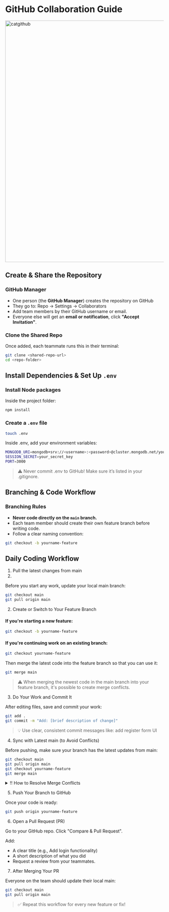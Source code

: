# GitHub Collaboration Guide
<img width="1024" height="768" alt="catgithub" src="https://github.com/user-attachments/assets/470c3ee0-d062-4b5b-a24f-e94aeff8630d" />

## Create & Share the Repository

### GitHub Manager
- One person (the **GitHub Manager**) creates the repository on GitHub
- They go to: Repo → Settings → Collaborators
- Add team members by their GitHub username or email.
- Everyone else will get an **email or notification**, click **"Accept Invitation"**.

### Clone the Shared Repo
Once added, each teammate runs this in their terminal:

```bash
git clone <shared-repo-url>
cd <repo-folder>
```

## Install Dependencies & Set Up `.env`
### Install Node packages
Inside the project folder:
```bash
npm install
``` 

### Create a `.env` file
```bash
touch .env
``` 
Inside .env, add your environment variables:
```bash
MONGODB_URI=mongodb+srv://<username>:<password>@cluster.mongodb.net/your-db-name
SESSION_SECRET=your_secret_key
PORT=3000
``` 
> ⚠️ Never commit .env to GitHub! Make sure it’s listed in your .gitignore.




## Branching & Code Workflow
### Branching Rules

- **Never code directly on the `main` branch.**
- Each team member should create their own feature branch before writing code.
- Follow a clear naming convention:

```bash
git checkout -b yourname-feature
```


## Daily Coding Workflow
1. Pull the latest changes from main
2. 
Before you start any work, update your local main branch:
```bash
git checkout main
git pull origin main
```

2. Create or Switch to Your Feature Branch
#### If you're starting a new feature:
```bash
git checkout -b yourname-feature
```

#### If you're continuing work on an existing branch:
```bash
git checkout yourname-feature
```
Then merge the latest code into the feature branch so that you can use it:
```bash
git merge main
```

> ⚠️ When merging the newest code in the main branch into your feature branch, it's possible to create merge conflicts. 

3. Do Your Work and Commit It
   
After editing files, save and commit your work:
```bash
git add .
git commit -m "Add: [brief description of change]"
```

> 💡 Use clear, consistent commit messages like:
> add register form UI

4. Sync with Latest main (to Avoid Conflicts)

Before pushing, make sure your branch has the latest updates from main:
```bash
git checkout main
git pull origin main
git checkout yourname-feature
git merge main
```
 <details>
  <summary>‼️ How to Resolve Merge Conflicts </summary>

1. Open the conflicted files

Look for conflict markers like:
```bash
<<<<<<< HEAD
// your changes
=======
// incoming changes
>>>>>>> main
```
2. Manually edit the file to keep or combine code then delete the conflict markers.

3. Stage and commit the resolved file
```bash
git add .
git commit -m "Fix: resolved merge conflict"
```
4. Push your branch to GitHub
```bash
git push origin your-feature-branch
```
5. You can now finish your pull request as normal!
 </details>

5. Push Your Branch to GitHub

Once your code is ready:
```bash
git push origin yourname-feature
```

6. Open a Pull Request (PR)

Go to your GitHub repo.
Click "Compare & Pull Request".

Add:
- A clear title (e.g., Add login functionality)
- A short description of what you did
- Request a review from your teammates.

7. After Merging Your PR

Everyone on the team should update their local main:
```bash
git checkout main
git pull origin main
```

> ✅ Repeat this workflow for every new feature or fix!

